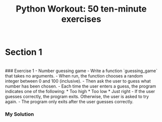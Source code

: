 # <div align="center">Python Workout: 50 ten-minute exercises</div>
<br>

# Section 1
<br>
### Exercise 1 - Number guessing game
- Write a function `guessing_game` that takes no arguments.
- When run, the function chooses a random integer between 0 and 100 (inclusive).
- Then ask the user to guess what number has been chosen.
- Each time the user enters a guess, the program indicates one of the following:
  * Too high
  * Too low
  * Just right
- If the user guesses correctly, the program exits. Otherwise, the user is asked to try again.
- The program only exits after the user guesses correctly.

### My Solution
